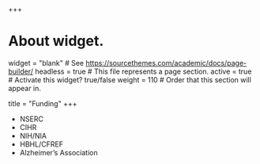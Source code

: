+++
# About widget.
widget = "blank"  # See https://sourcethemes.com/academic/docs/page-builder/
headless = true  # This file represents a page section.
active = true  # Activate this widget? true/false
weight = 110  # Order that this section will appear in.

title = "Funding"
+++
- NSERC
- CIHR
- NIH/NIA
- HBHL/CFREF
- Alzheimer’s Association
